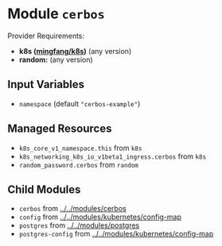 
# Module `cerbos`

Provider Requirements:
* **k8s ([mingfang/k8s](https://registry.terraform.io/providers/mingfang/k8s/latest))** (any version)
* **random:** (any version)

## Input Variables
* `namespace` (default `"cerbos-example"`)

## Managed Resources
* `k8s_core_v1_namespace.this` from `k8s`
* `k8s_networking_k8s_io_v1beta1_ingress.cerbos` from `k8s`
* `random_password.cerbos` from `random`

## Child Modules
* `cerbos` from [../../modules/cerbos](../../modules/cerbos)
* `config` from [../../modules/kubernetes/config-map](../../modules/kubernetes/config-map)
* `postgres` from [../../modules/postgres](../../modules/postgres)
* `postgres-config` from [../../modules/kubernetes/config-map](../../modules/kubernetes/config-map)

